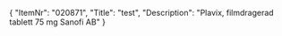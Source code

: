 {
  "ItemNr": "020871",
  "Title": "test",
  "Description": "Plavix, filmdragerad tablett 75 mg Sanofi AB"
}
